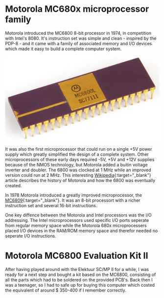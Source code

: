 # Motorola MC680x microprocessor family

Motorola introduced the MC6800 8-bit processor in 1974, in competition with Intel's 8080.
It's instruction set was simple and clean - inspired by the PDP-8 - and it came with a family of associated memory and I/O devices which made it easy to build a complete computer system.

![Motorola MC6800 MPU](assets/MC6800MPU.jpg)

It was also the first microprocessor that could run on a single +5V power supply which greatly simplified the design of a complete system.
Other microprocessors of these early days required -5V, +5V and +12V supplies because of the NMOS technology, but Motorola added a buitin voltage inverter and doubler.
The 6800 was clocked at 1 MHz while an improved version could run at 2 MHz.
This interesting [Wikipedia](https://en.wikipedia.org/wiki/Motorola_6800){:target="_blank"} article describes the history of Motorola and how the 6800 was eventually created.

In 1978 Motorola introduced a greatly improved microprocessor, the [MC6809](https://en.wikipedia.org/wiki/Motorola_6809){:target="_blank"}.
It was an 8-bit processort with a richer instruction set and several 16-bit instructions.

One key diffence between the Motorola and Intel processors was the I/O addressing.
The Intel microprocessors used specific I/O ports seperate from regular memory space while the Motorola 680x microprocessers placed I/O devices in the RAM/ROM memory space and therefor needed no seperate I/O instructions.

# Motorola MC6800 Evaluation Kit II
After having played around with the Elektuur SC/MP II for a while, I was ready for a next step and bought a kit based on the MC6800, consisting of all the parts which had to be soldered on the provided PCB's.
Back then I was a teenager, so I had to safe up for buying this computer which costed the equivalent of around $ 350-400 if I remember correctly.
